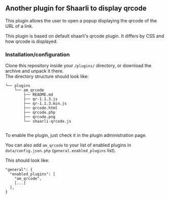 ## Another plugin for Shaarli to display qrcode

This plugin allows the user to open a popup displaying the qrcode of the URL of a link.

This plugin is based on default shaarli's qrcode plugin. It differs by CSS and how qrcode is displayed.

### Installation/configuration

Clone this repository inside your `/plugins/` directory, or download the archive and unpack it there.  
The directory structure should look like:

```
└── plugins
	└── am_qrcode
		├── README.md
		├── qr-1.1.3.js
		├── qr-1.1.3.min.js
		├── qrcode.html
		├── qrcode.php
		├── qrcode.png
		└── shaarli-qrcode.js
			
```

To enable the plugin, just check it in the plugin administration page.

You can also add `am_qrcode` to your list of enabled plugins in `data/config.json.php`
(`general.enabled_plugins` list).

This should look like:

```
"general": {
  "enabled_plugins": [
    "am_qrcode",
    [...]
  ],
}
```
